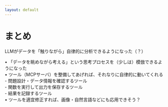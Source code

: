 ```yaml
---
layout: default
---
```


# まとめ

<p class="text-2xl text-gray-700 mb-8">
LLMがデータを「触りながら」自律的に分析できるようになった（？）
</p>

<div class="space-y-6">
  <div v-click class="flex items-start gap-3">
    <span class="text-xl">•</span>
    <span class="text-lg">「データを眺めながら考える」という思考プロセスを（少しは）模倣できるようになった</span>
  </div>
  
  <div v-click>
    <div class="flex items-start gap-3">
      <span class="text-xl">•</span>
      <span class="text-lg">ツール（MCPサーバ）を整備してあげれば、それなりに自律的に動いてくれる</span>
    </div>
    <div class="ml-8 mt-2 space-y-2">
      <div class="flex items-start gap-2">
        <span class="text-gray-400">-</span>
        <span>問題設計・データ情報を確認するツール</span>
      </div>
      <div class="flex items-start gap-2">
        <span class="text-gray-400">-</span>
        <span>関数を実行して出力を保存するツール</span>
      </div>
      <div class="flex items-start gap-2">
        <span class="text-gray-400">-</span>
        <span>結果を記録するツール</span>
      </div>
    </div>
  </div>
  
  <div v-click class="flex items-start gap-3">
    <span class="text-xl">•</span>
    <span class="text-lg">ツールを適宜修正すれば、画像・自然言語などにも応用できそう？</span>
  </div>
</div>